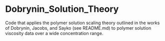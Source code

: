 # Dobrynin_Solution_Theory
Code that applies the polymer solution scaling theory outlined in the works of Dobrynin, Jacobs, and Sayko (see README.md) to polymer solution viscosity data over a wide concentration range.
